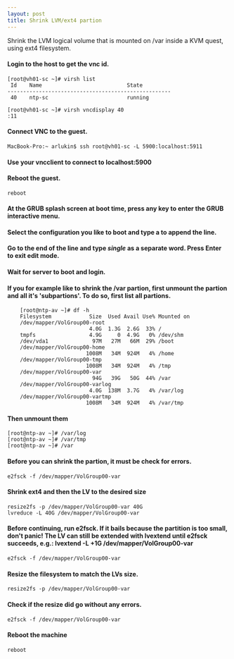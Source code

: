 ```yaml
---
layout: post
title: Shrink LVM/ext4 partion
---
```


Shrink the LVM logical volume that is mounted on /var inside a KVM quest, using ext4 filesystem.

#### Login to the host to get the vnc id.

    [root@vh01-sc ~]# virsh list
     Id    Name                           State
    ----------------------------------------------------
     40    ntp-sc                         running

    [root@vh01-sc ~]# virsh vncdisplay 40
    :11


#### Connect VNC to the guest.

    MacBook-Pro:~ arlukin$ ssh root@vh01-sc -L 5900:localhost:5911

#### Use your vncclient to connect to localhost:5900

#### Reboot the guest.

    reboot

#### At the GRUB splash screen at boot time, press any key to enter the GRUB interactive menu.

#### Select the configuration you like to boot and type a to append the line.

#### Go to the end of the line and type *single* as a separate word. Press Enter to exit edit mode.

#### Wait for server to boot and login.

#### If you for example like to shrink the /var partion, first unmount the partion and all it's 'subpartions'. To do so, first list all partions.

        [root@ntp-av ~]# df -h
        Filesystem            Size  Used Avail Use% Mounted on
        /dev/mapper/VolGroup00-root
                              4.0G  1.3G  2.6G  33% /
        tmpfs                 4.9G     0  4.9G   0% /dev/shm
        /dev/vda1              97M   27M   66M  29% /boot
        /dev/mapper/VolGroup00-home
                             1008M   34M  924M   4% /home
        /dev/mapper/VolGroup00-tmp
                             1008M   34M  924M   4% /tmp
        /dev/mapper/VolGroup00-var
                               94G   39G   50G  44% /var
        /dev/mapper/VolGroup00-varlog
                              4.0G  138M  3.7G   4% /var/log
        /dev/mapper/VolGroup00-vartmp
                             1008M   34M  924M   4% /var/tmp

#### Then unmount them

    [root@ntp-av ~]# /var/log
    [root@ntp-av ~]# /var/tmp
    [root@ntp-av ~]# /var


#### Before you can shrink the partion, it must be check for errors.

    e2fsck -f /dev/mapper/VolGroup00-var

#### Shrink ext4 and then the LV to the desired size

    resize2fs -p /dev/mapper/VolGroup00-var 40G
    lvreduce -L 40G /dev/mapper/VolGroup00-var

#### Before continuing, run e2fsck. If it bails because the partition is too small, don't panic! The LV can still be extended with lvextend until e2fsck succeeds, e.g.: lvextend -L +1G /dev/mapper/VolGroup00-var

    e2fsck -f /dev/mapper/VolGroup00-var

#### Resize the filesystem to match the LVs size.

    resize2fs -p /dev/mapper/VolGroup00-var

#### Check if the resize did go without any errors.

    e2fsck -f /dev/mapper/VolGroup00-var

#### Reboot the machine

    reboot
